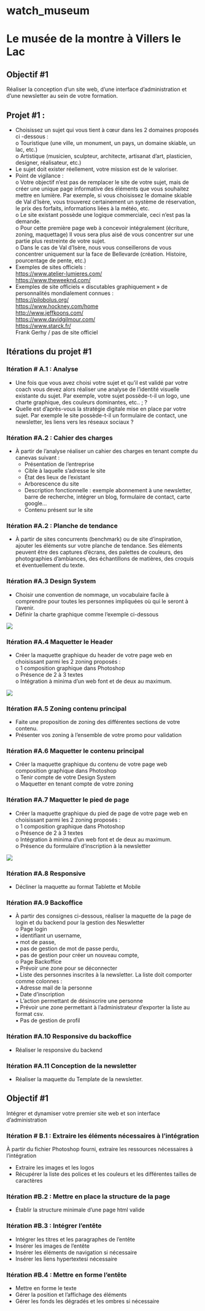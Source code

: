 # watch_museum
# Le musée de la montre à Villers le Lac

## Objectif #1

Réaliser la conception d’un site web, d’une interface d’administration et d’une newsletter au sein de
votre formation.  

## Projet #1 :
- Choisissez un sujet qui vous tient à cœur dans les 2 domaines proposés ci -dessous :  
o  Touristique (une ville, un monument, un pays, un domaine skiable, un lac, etc.)  
o  Artistique (musicien, sculpteur, architecte, artisanat d’art, plasticien, designer,
réalisateur, etc.)  
- Le sujet doit exister réellement, votre mission est de le valoriser.  
- Point de vigilance :  
o Votre objectif n’est pas de remplacer le site de votre sujet, mais de créer une unique
page informative des éléments que vous souhaitez mettre en lumière. Par exemple,
si vous choisissez le domaine skiable de Val d’Isère, vous trouverez certainement un
système de réservation, le prix des forfaits, informations liées à la météo, etc.  
o Le site existant possède une logique commerciale, ceci n’est pas la demande.  
o Pour cette première page web à concevoir intégralement (écriture, zoning,
maquettage) Il vous sera plus aisé de vous concentrer sur une partie plus restreinte
de votre sujet.  
o Dans le cas de Val d’Isère, nous vous conseillerons de vous concentrer uniquement
sur la face de Bellevarde (création. Histoire, pourcentage de pente, etc.)  
- Exemples de sites officiels :  
https://www.atelier-lumieres.com/  
https://www.theweeknd.com/  
- Exemples de site officiels « discutables graphiquement » de personnalités mondialement
connues :  
https://pilobolus.org/  
https://www.hockney.com/home  
http://www.jeffkoons.com/  
https://www.davidgilmour.com/  
https://www.starck.fr/  
Frank Gerhy / pas de site officiel  

## Itérations du projet #1

### Itération # A.1 : Analyse
- Une fois que vous avez choisi votre sujet et qu’il est validé par votre coach vous devez alors
réaliser une analyse de l’identité visuelle existante du sujet. Par exemple, votre sujet
possède-t-il un logo, une charte graphique, des couleurs dominantes, etc.. ; ?
- Quelle est d’après-vous la stratégie digitale mise en place par votre sujet. Par exemple le site
possède-t-il un formulaire de contact, une newsletter, les liens vers les réseaux sociaux ?

### Itération #A.2 : Cahier des charges
- À partir de l’analyse réaliser un cahier des charges en tenant compte du canevas suivant :
  * Présentation de l’entreprise
  * Cible à laquelle s’adresse le site
  * État des lieux de l’existant
  * Arborescence du site
  * Description fonctionnelle : exemple abonnement à une newsletter, barre de
recherche, intégrer un blog, formulaire de contact, carte google...
  * Contenu présent sur le site

### Itération #A.2 : Planche de tendance
- À partir de sites concurrents (benchmark) ou de site d’inspiration, ajouter les éléments sur
votre planche de tendance. Ses éléments peuvent être des captures d’écrans, des palettes de
couleurs, des photographies d’ambiances, des échantillons de matières, des croquis et
éventuellement du texte.

### Itération #A.3 Design System
- Choisir une convention de nommage, un vocabulaire facile à comprendre pour toutes les
personnes impliquées où qui le seront à l’avenir.
- Définir la charte graphique comme l’exemple ci-dessous

![](/image/image_1.PNG)

### Itération #A.4 Maquetter le Header
- Créer la maquette graphique du header de votre page web en choisissant parmi les 2 zoning
proposés :  
o 1 composition graphique dans Photoshop  
o Présence de 2 à 3 textes  
o Intégration à minima d’un web font et de deux au maximum.  

![](/image/image_2.PNG)

### Itération #A.5 Zoning contenu principal
- Faite une proposition de zoning des différentes sections de votre contenu.
- Présenter vos zoning à l’ensemble de votre promo pour validation
  
### Itération #A.6 Maquetter le contenu principal
- Créer la maquette graphique du contenu de votre page web composition graphique dans
Photoshop  
o Tenir compte de votre Design System  
o Maquetter en tenant compte de votre zoning  

### Itération #A.7 Maquetter le pied de page  
- Créer la maquette graphique du pied de page de votre page web en choisissant parmi les 2
zoning proposés :  
o 1 composition graphique dans Photoshop  
o Présence de 2 à 3 textes  
o Intégration à minima d’un web font et de deux au maximum.  
o Présence du formulaire d’inscription à la newsletter  

![](/image/image_3.PNG)

### Itération #A.8 Responsive
- Décliner la maquette au format Tablette et Mobile
  
### Itération #A.9 Backoffice
- À partir des consignes ci-dessous, réaliser la maquette de la page de login et du backend
pour la gestion des Neswletter  
o Page login  
▪ identifiant un username,  
▪ mot de passe,  
▪ pas de gestion de mot de passe perdu,  
▪ pas de gestion pour créer un nouveau compte,  
o Page Backoffice  
▪ Prévoir une zone pour se déconnecter  
▪ Liste des personnes inscrites à la newsletter. La liste doit comporter comme
colonnes :  
• Adresse mail de la personne  
• Date d’inscription  
• L’action permettant de désinscrire une personne  
▪ Prévoir une zone permettant à l’administrateur d’exporter la liste au format
csv.  
▪ Pas de gestion de profil  

### Itération #A.10 Responsive du backoffice
- Réaliser le responsive du backend
  
### Itération #A.11 Conception de la newsletter
- Réaliser la maquette du Template de la newsletter.
  
## Objectif #1
Intégrer et dynamiser votre premier site web et son interface d’administration

### Itération # B.1 : Extraire les éléments nécessaires à l’intégration
À partir du fichier Photoshop fourni, extraire les ressources nécessaires à l’intégration
- Extraire les images et les logos
- Récupérer la liste des polices et les couleurs et les différentes tailles de caractères
  
### Itération #B.2 : Mettre en place la structure de la page
- Établir la structure minimale d’une page html valide
  
### Itération #B.3 : Intégrer l’entête
- Intégrer les titres et les paragraphes de l’entête
- Insérer les images de l’entête
- Insérer les éléments de navigation si nécessaire
- Insérer les liens hypertextesi nécessaire
  
### Itération #B.4 : Mettre en forme l’entête
- Mettre en forme le texte
- Gérer la position et l’affichage des éléments
- Gérer les fonds les dégradés et les ombres si nécessaire

